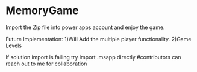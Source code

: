 # MemoryGame
Import the Zip file into power apps account and enjoy the game.

Future Implementation:
1)Will Add the multiple player functionality.
2)Game Levels


If solution import is failing try import .msapp directly
#contributors can reach out to me for collaboration
